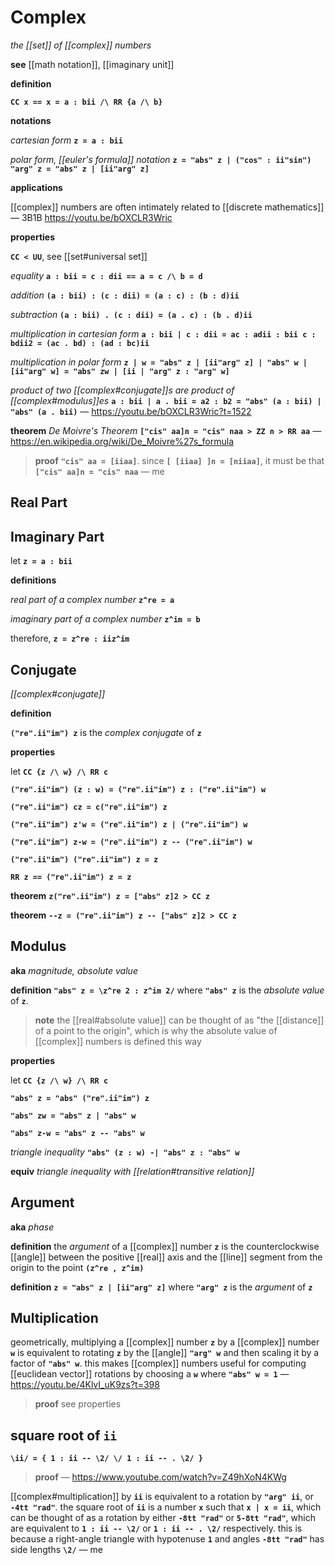 # Complex

_the [[set]] of [[complex]] numbers_

**see** [[math notation]], [[imaginary unit]]

**definition**

**`CC x == x = a : bii /\ RR {a /\ b}`**

**notations**

_cartesian form_ **`z = a : bii`**

_polar form, [[euler's formula]] notation_ **`z = "abs" z | ("cos" : ii"sin") "arg" z = "abs" z | [ii"arg" z]`**

**applications**

[[complex]] numbers are often intimately related to [[discrete mathematics]] &mdash; 3B1B <https://youtu.be/bOXCLR3Wric>

**properties**

**`CC < UU`**, see [[set#universal set]]

_equality_ **`a : bii = c : dii == a = c /\ b = d`**

_addition_ **`(a : bii) : (c : dii) = (a : c) : (b : d)ii`**

_subtraction_ **`(a : bii) . (c : dii) = (a . c) : (b . d)ii`**

_multiplication in cartesian form_ **`a : bii | c : dii = ac : adii : bii c : bdii2 = (ac . bd) : (ad : bc)ii`**

_multiplication in polar form_ **`z | w = "abs" z | [ii"arg" z] | "abs" w | [ii"arg" w] = "abs" zw | [ii | "arg" z : "arg" w]`**

_product of two [[complex#conjugate]]s are product of [[complex#modulus]]es_ **`a : bii | a . bii = a2 : b2 = "abs" (a : bii) | "abs" (a . bii)`** &mdash; <https://youtu.be/bOXCLR3Wric?t=1522>

**theorem** _De Moivre's Theorem_ **`["cis" aa]n = "cis" naa > ZZ n > RR aa`** &mdash; <https://en.wikipedia.org/wiki/De_Moivre%27s_formula>

> **proof** **`"cis" aa = [iiaa]`**. since **`[ [iiaa] ]n = [niiaa]`**, it must be that **`["cis" aa]n = "cis" naa`** &mdash; me

## Real Part

## Imaginary Part

let **`z = a : bii`**

**definitions**

_real part of a complex number_ **`z^re = a`**

_imaginary part of a complex number_ **`z^im = b`**

therefore, **`z = z^re : iiz^im`**

## Conjugate

_[[complex#conjugate]]_

**definition**

**`("re".ii"im") z`** is the _complex conjugate_ of **`z`**

**properties**

let **`CC {z /\ w} /\ RR c`**

**`("re".ii"im") (z : w) = ("re".ii"im") z : ("re".ii"im") w`**

**`("re".ii"im") cz = c("re".ii"im") z`**

**`("re".ii"im") z'w = ("re".ii"im") z | ("re".ii"im") w`**

**`("re".ii"im") z-w = ("re".ii"im") z -- ("re".ii"im") w`**

**`("re".ii"im") ("re".ii"im") z = z`**

**`RR z == ("re".ii"im") z = z`**

**theorem** **`z("re".ii"im") z = ["abs" z]2 > CC z`**

**theorem** **`--z = ("re".ii"im") z -- ["abs" z]2 > CC z`**

## Modulus

**aka** _magnitude, absolute value_

**definition** **`"abs" z = \z^re 2 : z^im 2/`** where **`"abs" z`** is the _absolute value_ of **`z`**.

> **note** the [[real#absolute value]] can be thought of as "the [[distance]] of a point to the origin", which is why the absolute value of [[complex]] numbers is defined this way

**properties**

let **`CC {z /\ w} /\ RR c`**

**`"abs" z = "abs" ("re".ii"im") z`**

**`"abs" zw = "abs" z | "abs" w`**

**`"abs" z-w = "abs" z -- "abs" w`**

_triangle inequality_ **`"abs" (z : w) -| "abs" z : "abs" w`**

**equiv** _triangle inequality with [[relation#transitive relation]]_

## Argument

**aka** _phase_

**definition** the _argument_ of a [[complex]] number **`z`** is the counterclockwise [[angle]] between the positive [[real]] axis and the [[line]] segment from the origin to the point **`(z^re , z^im)`**

**definition** **`z = "abs" z | [ii"arg" z]`** where **`"arg" z`** is the _argument_ of **`z`**

## Multiplication

geometrically, multiplying a [[complex]] number **`z`** by a [[complex]] number **`w`** is equivalent to rotating **`z`** by the [[angle]] **`"arg" w`** and then scaling it by a factor of **`"abs" w`**. this makes [[complex]] numbers useful for computing [[euclidean vector]] rotations by choosing a **`w`** where **`"abs" w = 1`** &mdash; <https://youtu.be/4KlvI_uK9zs?t=398>

> **proof** see properties

## square root of **`ii`**

**`\ii/ = { 1 : ii -- \2/ \/ 1 : ii -- . \2/ }`**

> **proof** &mdash; <https://www.youtube.com/watch?v=Z49hXoN4KWg>

[[complex#multiplication]] by **`ii`** is equivalent to a rotation by **`"arg" ii`**, or **`-4tt "rad"`**. the square root of **`ii`** is a number **`x`** such that **`x | x = ii`**, which can be thought of as a rotation by either **`-8tt "rad"`** or **`5-8tt "rad"`**, which are equivalent to **`1 : ii -- \2/`** or **`1 : ii -- . \2/`** respectively. this is because a right-angle triangle with hypotenuse **`1`** and angles **`-8tt "rad"`** has side lengths **`\2/`** &mdash; me
